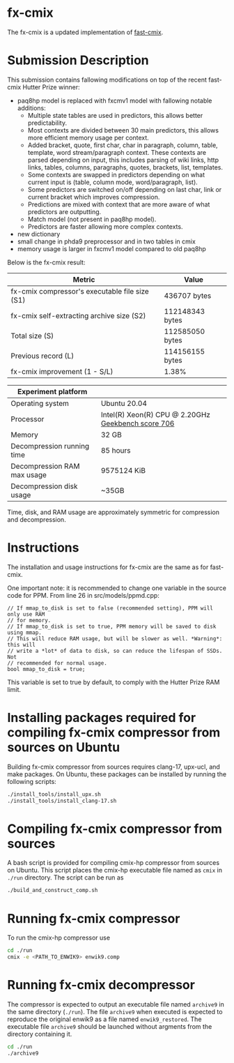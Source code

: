 # fx-cmix
The fx-cmix is a updated implementation of [fast-cmix](https://github.com/saurabhk/fast-cmix/). 

# Submission Description
This submission contains fallowing modifications on top of the recent fast-cmix Hutter Prize winner:
* paq8hp model is replaced with fxcmv1 model with fallowing notable additions:
  * Multiple state tables are used in predictors, this allows better predictability.
  * Most contexts are divided between 30 main predictors, this allows more efficient memory usage per context.
  * Added bracket, quote, first char, char in paragraph, column, table, template, word stream/paragraph context. These contexts are parsed depending on input, this includes parsing of wiki links, http links, tables, columns, paragraphs, quotes, brackets, list, templates.
  * Some contexts are swapped in predictors depending on what current input is (table, column mode, word/paragraph, list).
  * Some predictors are switched on/off depending on last char, link or current bracket which improves compression.
  * Predictions are mixed with context that are more aware of what predictors are outputting.
  * Match model (not present in paq8hp model).
  * Predictors are faster allowing more complex contexts.
* new dictionary
* small change in phda9 preprocessor and in two tables in cmix
* memory usage is larger in fxcmv1 model compared to old paq8hp

Below is the fx-cmix result:

| Metric | Value |
| --- | ----------- |
| fx-cmix compressor's executable file size (S1)| 436707 bytes |
| fx-cmix self-extracting archive size (S2)| 112148343 bytes |
| Total size (S) | 112585050 bytes |
| Previous record (L) | 114156155 bytes |
| fx-cmix improvement (1 - S/L) | 1.38% |

| Experiment platform |  |
| --- | ----------- |
| Operating system | Ubuntu 20.04 |
| Processor | Intel(R) Xeon(R) CPU @ 2.20GHz [Geekbench score 706](https://browser.geekbench.com/v5/cpu/21976774/claim?key=736235)|
| Memory | 32 GB |
| Decompression running time | 85 hours |
| Decompression RAM max usage | 9575124 KiB |
| Decompression disk usage | ~35GB |

Time, disk, and RAM usage are approximately symmetric for compression and decompression.


# Instructions
The installation and usage instructions for fx-cmix are the same as for fast-cmix.

One important note: it is recommended to change one variable in the source code for PPM. From line 26 in src/models/ppmd.cpp:

```
// If mmap_to_disk is set to false (recommended setting), PPM will only use RAM
// for memory.
// If mmap_to_disk is set to true, PPM memory will be saved to disk using mmap.
// This will reduce RAM usage, but will be slower as well. *Warning*: this will
// write a *lot* of data to disk, so can reduce the lifespan of SSDs. Not
// recommended for normal usage.
bool mmap_to_disk = true;
```

This variable is set to true by default, to comply with the Hutter Prize RAM limit.

# Installing packages required for compiling fx-cmix compressor from sources on Ubuntu
Building fx-cmix compressor from sources requires clang-17, upx-ucl, and make packages.
On Ubuntu, these packages can be installed by running the following scripts:
```bash
./install_tools/install_upx.sh
./install_tools/install_clang-17.sh
```

# Compiling fx-cmix compressor from sources
A bash script is provided for compiling cmix-hp compressor from sources on Ubuntu. This script places the cmix-hp executable file named as `cmix` in `./run` directory. The script can be run as
```bash
./build_and_construct_comp.sh
```

# Running fx-cmix compressor
To run the cmix-hp compressor use
```bash
cd ./run
cmix -e <PATH_TO_ENWIK9> enwik9.comp
```


# Running fx-cmix decompressor
The compressor is expected to output an executable file named `archive9` in the same directory (`./run`). The file `archive9` when executed is expected to reproduce the original enwik9 as a file named `enwik9_restored`. The executable file `archive9` should be launched without argments from the directory containing it. 
```bash
cd ./run
./archive9
```
